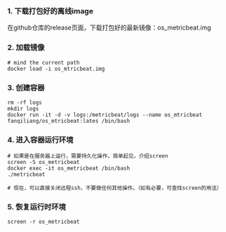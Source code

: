 ### 1. 下载打包好的离线image
在github仓库的release页面，下载打包好的最新镜像：os_metricbeat.img

### 2. 加载镜像
```shell script
# mind the current path
docker load -i os_mtricbeat.img
```

### 3. 创建容器
```shell script
rm -rf logs
mkdir logs
docker run -it -d -v logs:/metricbeat/logs --name os_mtricbeat fanqiliang/os_mtricbeat:lates /bin/bash
```

### 4. 进入容器运行环境
```shell script
# 如果是在服务器上运行，需要持久化操作，简单起见，介绍screen
screen -S os_metricbeat
docker exec -it os_metricbeat /bin/bash
./metricbeat

# 现在，可以直接关闭远程ssh，不要做任何其他操作。（如有必要，可查找screen的用法）
```

### 5. 恢复运行时环境
```shell script
screen -r os_metricbeat
```